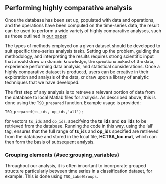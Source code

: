 ## Performing highly comparative analysis
<!--{#sec:analyzing}-->

Once the database has been set up, populated with data and operations, and the operations have been computed on the time-series data, the result can be used to perform a wide variety of highly comparative analyses, such as those outlined in [our paper](http://rsif.royalsocietypublishing.org/content/10/83/20130048.full).

The types of methods employed on a given dataset should be developed to suit specific time-series analysis tasks.
Setting up the problem, guiding the methodology, and interpreting the results requires strong scientific input that should draw on domain knowledge, the questions asked of the data, experience performing data analysis, and statistical considerations.
Once a highly comparative dataset is produced, users can be creative in their exploration and analysis of the data, or draw upon a library of analytic techniques that we have developed.

The first step of any analysis is to retrieve a relevant portion of data from the database to local Matlab files for analysis.
As described above, this is done using the `TSQ_prepared` function.
Example usage is provided:

    TSQ_prepared(ts_ids, op_ids,'all');

for vectors `ts_ids` and `op_ids`, specifying the **ts\_id**s and **op\_id**s to be retrieved from the database. Running the code in this way, using the ‘all’ tag, ensures that the full range of **ts\_id**s and **op\_id**s specified are retrieved from the database and stored in the local file, **HCTSA_loc.mat**, which can then form the basis of subsequent analysis.


### Grouping elements {#sec:grouping_variables}

Throughout our analysis, it is often important to incorporate grouped structure particularly between time series in a classification dataset, for example.
This is done using `TSQ_LabelGroups`.